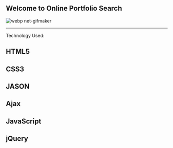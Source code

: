 ## Welcome to Online Portfolio Search

![webp net-gifmaker](https://user-images.githubusercontent.com/23619819/30518188-53c4da08-9b44-11e7-80c2-82714e5346b4.gif)

***
Technology Used:
## HTML5
## CSS3
## JASON
## Ajax
## JavaScript
## jQuery
